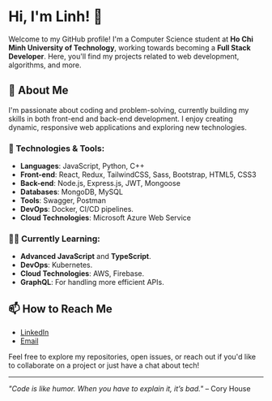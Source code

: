# Hi, I'm Linh! 👋

Welcome to my GitHub profile! I'm a Computer Science student at **Ho Chi Minh University of Technology**, working towards becoming a **Full Stack Developer**. Here, you'll find my projects related to web development, algorithms, and more.

## 🚀 About Me

I'm passionate about coding and problem-solving, currently building my skills in both front-end and back-end development. I enjoy creating dynamic, responsive web applications and exploring new technologies.

### 🔧 Technologies & Tools:

- **Languages**: JavaScript, Python, C++
- **Front-end**: React, Redux, TailwindCSS, Sass, Bootstrap, HTML5, CSS3
- **Back-end**: Node.js, Express.js, JWT, Mongoose
- **Databases**: MongoDB, MySQL
- **Tools**: Swagger, Postman
- **DevOps**:  Docker, CI/CD pipelines.
- **Cloud Technologies**: Microsoft Azure Web Service

### 🧑‍💻 Currently Learning:

- **Advanced JavaScript** and **TypeScript**.
- **DevOps**: Kubernetes.
- **Cloud Technologies**: AWS, Firebase.
- **GraphQL**: For handling more efficient APIs.

## 📫 How to Reach Me

- [LinkedIn](https://www.linkedin.com/in/linh-ho-tuan-804678294/)
- [Email](mailto:tuanlinh2626@gmail.com)

Feel free to explore my repositories, open issues, or reach out if you'd like to collaborate on a project or just have a chat about tech!

---

_"Code is like humor. When you have to explain it, it’s bad."_ – Cory House
